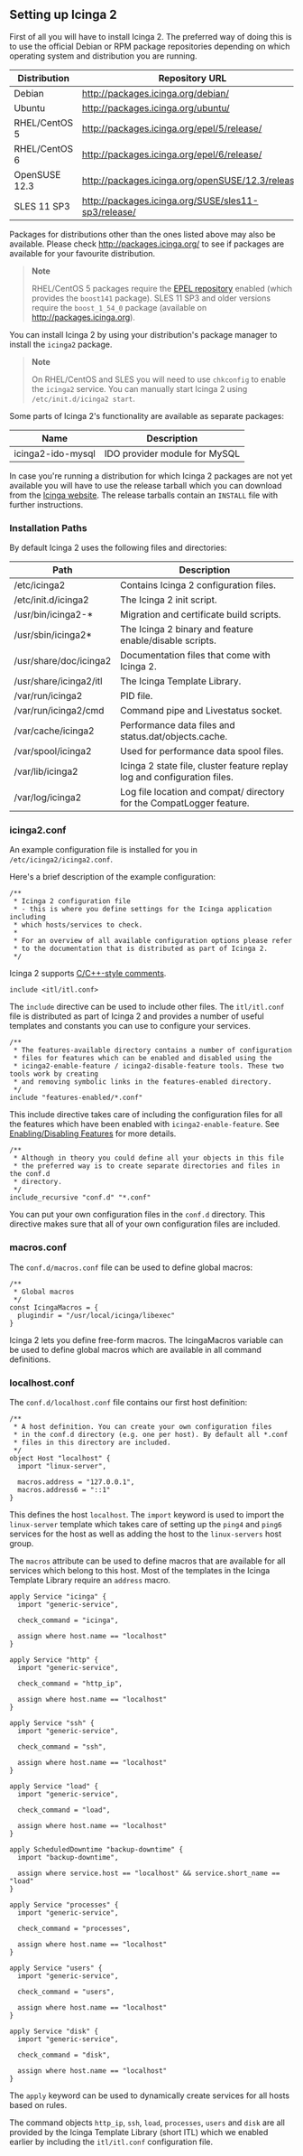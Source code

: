 ## <a id="setting-up-icinga2"></a> Setting up Icinga 2

First of all you will have to install Icinga 2. The preferred way of doing this
is to use the official Debian or RPM package repositories depending on which
operating system and distribution you are running.

  Distribution            | Repository URL
  ------------------------|---------------------------
  Debian                  | http://packages.icinga.org/debian/
  Ubuntu                  | http://packages.icinga.org/ubuntu/
  RHEL/CentOS 5           | http://packages.icinga.org/epel/5/release/
  RHEL/CentOS 6           | http://packages.icinga.org/epel/6/release/
  OpenSUSE 12.3           | http://packages.icinga.org/openSUSE/12.3/release/
  SLES 11 SP3             | http://packages.icinga.org/SUSE/sles11-sp3/release/

Packages for distributions other than the ones listed above may also be
available. Please check http://packages.icinga.org/ to see if packages
are available for your favourite distribution.

> **Note**
>
> RHEL/CentOS 5 packages require the [EPEL repository](http://fedoraproject.org/wiki/EPEL)
> enabled (which provides the `boost141` package). SLES 11 SP3 and older versions
> require the `boost_1_54_0` package (available on http://packages.icinga.org).

You can install Icinga 2 by using your distribution's package manager
to install the `icinga2` package.

> **Note**
>
> On RHEL/CentOS and SLES you will need to use `chkconfig` to enable the
> `icinga2` service. You can manually start Icinga 2 using `/etc/init.d/icinga2 start`.

Some parts of Icinga 2's functionality are available as separate packages:

  Name                    | Description
  ------------------------|--------------------------------
  icinga2-ido-mysql       | IDO provider module for MySQL

In case you're running a distribution for which Icinga 2 packages are
not yet available you will have to use the release tarball which you
can download from the [Icinga website](https://www.icinga.org/). The
release tarballs contain an `INSTALL` file with further instructions.

### <a id="installation-paths"></a> Installation Paths

By default Icinga 2 uses the following files and directories:

  Path                                | Description
  ------------------------------------|------------------------------------
  /etc/icinga2                        | Contains Icinga 2 configuration files.
  /etc/init.d/icinga2                 | The Icinga 2 init script.
  /usr/bin/icinga2-*                  | Migration and certificate build scripts.
  /usr/sbin/icinga2*                  | The Icinga 2 binary and feature enable/disable scripts.
  /usr/share/doc/icinga2              | Documentation files that come with Icinga 2.
  /usr/share/icinga2/itl              | The Icinga Template Library.
  /var/run/icinga2                    | PID file.
  /var/run/icinga2/cmd                | Command pipe and Livestatus socket.
  /var/cache/icinga2                  | Performance data files and status.dat/objects.cache.
  /var/spool/icinga2                  | Used for performance data spool files.
  /var/lib/icinga2                    | Icinga 2 state file, cluster feature replay log and configuration files.
  /var/log/icinga2                    | Log file location and compat/ directory for the CompatLogger feature.

### <a id="icinga2-conf"></a> icinga2.conf

An example configuration file is installed for you in `/etc/icinga2/icinga2.conf`.

Here's a brief description of the example configuration:

    /**
     * Icinga 2 configuration file
     * - this is where you define settings for the Icinga application including
     * which hosts/services to check.
     *
     * For an overview of all available configuration options please refer
     * to the documentation that is distributed as part of Icinga 2.
     */

Icinga 2 supports [C/C++-style comments](#comments).

    include <itl/itl.conf>

The `include` directive can be used to include other files. The `itl/itl.conf`
file is distributed as part of Icinga 2 and provides a number of useful templates
and constants you can use to configure your services.

    /**
     * The features-available directory contains a number of configuration
     * files for features which can be enabled and disabled using the
     * icinga2-enable-feature / icinga2-disable-feature tools. These two tools work by creating
     * and removing symbolic links in the features-enabled directory.
     */
    include "features-enabled/*.conf"

This include directive takes care of including the configuration files for all
the features which have been enabled with `icinga2-enable-feature`. See
[Enabling/Disabling Features](#features) for more details.

    /**
     * Although in theory you could define all your objects in this file
     * the preferred way is to create separate directories and files in the conf.d
     * directory.
     */
    include_recursive "conf.d" "*.conf"

You can put your own configuration files in the `conf.d` directory. This
directive makes sure that all of your own configuration files are included.

### <a id="macros-conf"></a> macros.conf

The `conf.d/macros.conf` file can be used to define global macros:

    /**
     * Global macros
     */
    const IcingaMacros = {
      plugindir = "/usr/local/icinga/libexec"
    }

Icinga 2 lets you define free-form macros. The IcingaMacros variable can be used
to define global macros which are available in all command definitions.

### <a id="localhost-conf"></a> localhost.conf

The `conf.d/localhost.conf` file contains our first host definition:

    /**
     * A host definition. You can create your own configuration files
     * in the conf.d directory (e.g. one per host). By default all *.conf
     * files in this directory are included.
     */
    object Host "localhost" {
      import "linux-server",

      macros.address = "127.0.0.1",
      macros.address6 = "::1"
    }

This defines the host `localhost`. The `import` keyword is used to import
the `linux-server` template which takes care of setting up the `ping4` and
`ping6` services for the host as well as adding the host to the `linux-servers`
host group. 

The `macros` attribute can be used to define macros that are available for all
services which belong to this host. Most of the templates in the Icinga Template
Library require an `address` macro.

    apply Service "icinga" {
      import "generic-service",

      check_command = "icinga",

      assign where host.name == "localhost"
    }

    apply Service "http" {
      import "generic-service",

      check_command = "http_ip",

      assign where host.name == "localhost"
    }

    apply Service "ssh" {
      import "generic-service",

      check_command = "ssh",

      assign where host.name == "localhost"
    }

    apply Service "load" {
      import "generic-service",

      check_command = "load",

      assign where host.name == "localhost"
    }

    apply ScheduledDowntime "backup-downtime" {
      import "backup-downtime",

      assign where service.host == "localhost" && service.short_name == "load"
    }

    apply Service "processes" {
      import "generic-service",

      check_command = "processes",

      assign where host.name == "localhost"
    }

    apply Service "users" {
      import "generic-service",

      check_command = "users",

      assign where host.name == "localhost"
    }

    apply Service "disk" {
      import "generic-service",

      check_command = "disk",

      assign where host.name == "localhost"
    }

The `apply` keyword can be used to dynamically create services for all hosts based
on rules.

The command objects `http_ip`, `ssh`, `load`, `processes`, `users`
and `disk` are all provided by the Icinga Template Library (short ITL) which
we enabled earlier by including the `itl/itl.conf` configuration file.
